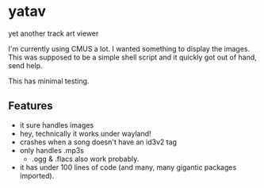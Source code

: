 # yatav
yet another track art viewer

I'm currently using CMUS a lot. I wanted something to display the images.
This was supposed to be a simple shell script and it quickly got out of hand, send help.

This has minimal testing.

## Features
- it sure handles images
- hey, technically it works under wayland!
- crashes when a song doesn't have an id3v2 tag
- only handles .mp3s
  - .ogg & .flacs also work probably.
- it has under 100 lines of code (and many, many gigantic packages imported).
